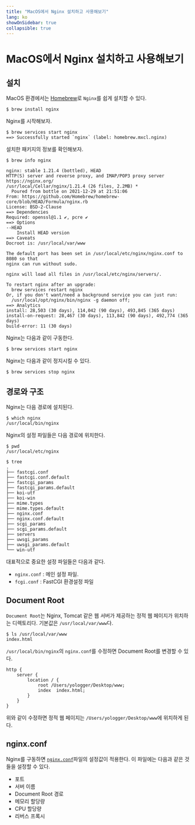 ```yaml
---
title: "MacOS에서 Nginx 설치하고 사용해보기"
lang: ko
showOnSidebar: true
collapsible: true
---
```


# MacOS에서 Nginx 설치하고 사용해보기


## 설치
MacOS 환경에서는 [Homebrew](https://brew.sh/)로 `Nginx`를 쉽게 설치할 수 있다.
``` shellsession
$ brew install nginx
```
Nginx를 시작해보자.
``` shellsession
$ brew services start nginx
==> Successfully started `nginx` (label: homebrew.mxcl.nginx)
```
설치한 패키지의 정보를 확인해보자.
``` shellsession
$ brew info nginx
```
```
nginx: stable 1.21.4 (bottled), HEAD
HTTP(S) server and reverse proxy, and IMAP/POP3 proxy server
https://nginx.org/
/usr/local/Cellar/nginx/1.21.4 (26 files, 2.2MB) *
  Poured from bottle on 2021-12-29 at 21:51:06
From: https://github.com/Homebrew/homebrew-core/blob/HEAD/Formula/nginx.rb
License: BSD-2-Clause
==> Dependencies
Required: openssl@1.1 ✔, pcre ✔
==> Options
--HEAD
	Install HEAD version
==> Caveats
Docroot is: /usr/local/var/www

The default port has been set in /usr/local/etc/nginx/nginx.conf to 8080 so that
nginx can run without sudo.

nginx will load all files in /usr/local/etc/nginx/servers/.

To restart nginx after an upgrade:
  brew services restart nginx
Or, if you don't want/need a background service you can just run:
  /usr/local/opt/nginx/bin/nginx -g daemon off;
==> Analytics
install: 28,503 (30 days), 114,042 (90 days), 493,845 (365 days)
install-on-request: 28,467 (30 days), 113,842 (90 days), 492,774 (365 days)
build-error: 11 (30 days)
```
Nginx는 다음과 같이 구동한다.
``` shellsession
$ brew services start nginx
```
Nginx는 다음과 같이 정지시킬 수 있다.
``` shellsession
$ brew services stop nginx
```

## 경로와 구조
Nginx는 다음 경로에 설치된다.
``` shellsession
$ which nginx
/usr/local/bin/nginx
```
Nginx의 설정 파일들은 다음 경로에 위치한다.
``` shellsession
$ pwd 
/usr/local/etc/nginx

$ tree
.
├── fastcgi.conf
├── fastcgi.conf.default
├── fastcgi_params
├── fastcgi_params.default
├── koi-utf
├── koi-win
├── mime.types
├── mime.types.default
├── nginx.conf
├── nginx.conf.default
├── scgi_params
├── scgi_params.default
├── servers
├── uwsgi_params
├── uwsgi_params.default
└── win-utf
```

대표적으로 중요한 설정 파일들은 다음과 같다.
- `nginx.conf` : 메인 설정 파일. 
- `fcgi.conf` : FastCGI 환경설정 파일


## Document Root
`Document Root`는 Nginx, Tomcat 같은 웹 서버가 제공하는 정적 웹 페이지가 위치하는 디렉토리다. 기본값은 `/usr/local/var/www`다.
``` shell
$ ls /usr/local/var/www
index.html
```
`/usr/local/bin/nginx`의 `nginx.conf`를 수정하면 Document Root를 변경할 수 있다.
``` text nginx.conf
http {
    server {
        location / {
            root /Users/yologger/Desktop/www;
            index  index.html;
        }
    }
}
```
위와 같이 수정하면 정적 웹 페이지는 `/Users/yologger/Desktop/www`에 위치하게 된다.


## nginx.conf
Nginx를 구동하면 [`nginx.conf`](https://www.nginx.com/resources/wiki/start/topics/examples/full/#)파일의 설정값이 적용한다. 이 파일에는 다음과 같은 것들을 설정할 수 있다.
- 포트
- 서버 이름
- Document Root 경로
- 메모리 할당량
- CPU 할당량
- 리버스 프록시